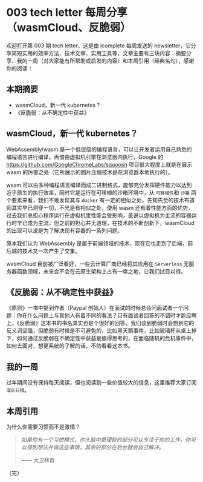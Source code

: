 # 003 tech letter 每周分享（wasmCloud、反脆弱）

欢迎打开第 003 期 tech letter，这是由 lcomplete 每周发送的 newsletter，它分享简短实用的效率方法、技术文章、实用工具等，文章主要有三块内容：摘要分享、我的一周（对大家能有所帮助或启发的内容）和本周引用（经典名句），感谢你的阅读！

## **本期摘要**

- wasmCloud，新一代 kubernetes？
- 《反脆弱：从不确定性中获益》

## wasmCloud，新一代 kubernetes？

WebAssembly/wasm 是一个低层级的编程语言，可以让开发者运用自己熟悉的编程语言进行编译，再借由虚拟机引擎在浏览器内执行，Google 的 https://github.com/GoogleChromeLabs/squoosh 项目很大程度上就是在展示 wasm 的厉害之处（它所展示的图片压缩技术是在浏览器本地执行的）。

wasm 可以由多种编程语言编译而成二进制格式，能够充分发挥硬件能力以达到近乎原生的执行效率，同时它是运行在可移植的沙箱环境中，从 `可移植性`和 `沙箱` 两个要素来看，我们不难发现其与 `docker` 有一定的相似之处，先知先觉的技术布道师其实早已洞穿一切，不光是有相似之处，使用 wasm 还有着性能方面的优势，过去我们总担心程序运行在虚拟机里性能会受影响，虽说以虚拟机为主流的容器运行时早已成为主流，但之前的担心并无道理，在技术的不断创新下，wasmCloud 的出现可以说是为了解决现有容器的一系列问题。

原本我们认为 WebAssembly 是属于前端领域的技术，现在它也走到了后端，前后端的技术又一次产生了交集。

wasmCloud 目前被广泛看好，一些云计算厂商已经将其应用在 `Serverless` 无服务器函数领域，未来会不会在云原生架构上占有一席之地，让我们拭目以待。

## 《反脆弱：从不确定性中获益》

《原则》一书中提到作者（Paypal 创始人）在面试的时候总会问面试者一个问题：你在什么问题上与其他人有着不同的看法？只有面试者回答的不错时才能应聘上。《反脆弱》这本书的书名其实也是个很好的回答，我们谈到脆弱时会想到它的反义词坚强，但脆弱有时候是不可避免的，比如黑天鹅事件，比如玻璃杯从桌上掉下，如何通过反脆弱在不确定性中获益是值得思考的，在面临随机的危机事件中，如何去面对，想更系统的了解的话，不防看看这本书。

## 我的一周

过年期间没有保持每天阅读，但也阅读到一些价值较大的信息，这里推荐大家订阅 `湾区日报`。

## 本周引用

为什么你需要习惯而不是激情？

> *如果你有一个习惯模式，你头脑中更理智的部分可以专注于你的工作，你可以得到想法并做这些事情，其余的部分在后台就会自己解决。*
> 
> —— 大卫林奇 

（完）

